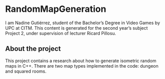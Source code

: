 # RandomMapGeneration
I am Nadine Gutiérrez, student of the Bachelor’s Degree in Video Games by UPC at CITM. This content is generated for the second year’s subject Project 2, under supervision of lecturer Ricard Pillosu.

## About the project
This project contains a research about how to generate isometric random maps in C++. There are two map types implemented in the code: dungeon and squared rooms.
